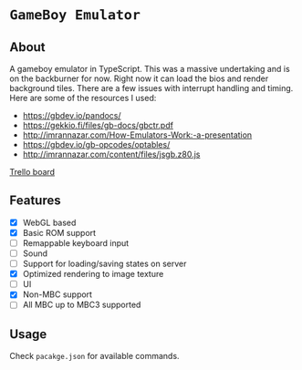 # `GameBoy Emulator`

## About

A gameboy emulator in TypeScript. This was a massive undertaking and is on the backburner for now. Right now it can load the bios and render background tiles. There are a few issues with interrupt handling and timing. Here are some of the resources I used:

- https://gbdev.io/pandocs/
- https://gekkio.fi/files/gb-docs/gbctr.pdf
- http://imrannazar.com/How-Emulators-Work:-a-presentation
- https://gbdev.io/gb-opcodes/optables/
- http://imrannazar.com/content/files/jsgb.z80.js

[Trello board](https://app.gitkraken.com/glo/board/YCdEVytKOgBi1bHO)

## Features

- [x] WebGL based
- [x] Basic ROM support
- [ ] Remappable keyboard input
- [ ] Sound
- [ ] Support for loading/saving states on server
- [x] Optimized rendering to image texture
- [ ] UI
- [x] Non-MBC support
- [ ] All MBC up to MBC3 supported

## Usage

Check `pacakge.json` for available commands.
